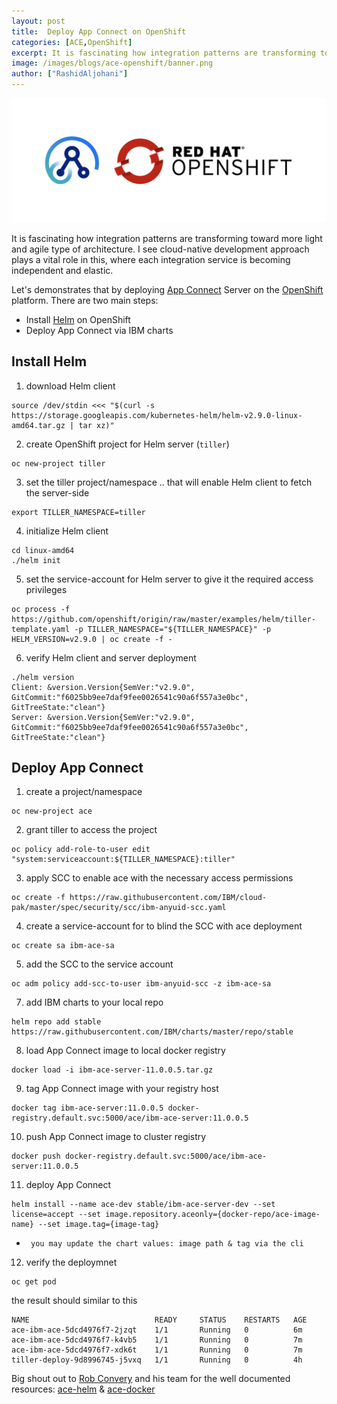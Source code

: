 ```yaml
---
layout: post
title:  Deploy App Connect on OpenShift
categories: [ACE,OpenShift]
excerpt: It is fascinating how integration patterns are transforming toward more light and agile type of architecture. I see cloud-native development approach plays a vital role in this, where each integration service is becoming independent and elastic
image: /images/blogs/ace-openshift/banner.png
author: ["RashidAljohani"]
---
```


<div style="text-align: center;">
 <script async type="text/javascript" src="//cdn.carbonads.com/carbon.js?serve=CE7D6KJY&placement=wwwamitmerchantcom" id="_carbonads_js"></script>
</div>

![](/images/blogs/ace-openshift/banner.png)


It is fascinating how integration patterns are transforming toward more light and agile type of architecture. I see cloud-native development approach plays a vital role in this, where each integration service is becoming independent and elastic. 

Let's demonstrates that by deploying [App Connect](https://www.ibm.com/support/knowledgecenter/en/SSTTDS_11.0.0/com.ibm.etools.mft.doc/bb43020_.htm) Server on the [OpenShift](https://www.openshift.com) platform. There are two main steps:

* Install [Helm](https://helm.sh/) on OpenShift
* Deploy App Connect via IBM charts


## Install Helm

1. download Helm client
```
source /dev/stdin <<< "$(curl -s https://storage.googleapis.com/kubernetes-helm/helm-v2.9.0-linux-amd64.tar.gz | tar xz)"
```
2. create OpenShift project for Helm server (`tiller`)
```
oc new-project tiller
```

3. set the tiller project/namespace .. that will enable Helm client to fetch the server-side
```
export TILLER_NAMESPACE=tiller
```

4. initialize Helm client
```
cd linux-amd64
./helm init
```

5. set the service-account for Helm server to give it the required access privileges
```
oc process -f https://github.com/openshift/origin/raw/master/examples/helm/tiller-template.yaml -p TILLER_NAMESPACE="${TILLER_NAMESPACE}" -p HELM_VERSION=v2.9.0 | oc create -f -
```

6. verify Helm client and server deployment
```
./helm version
Client: &version.Version{SemVer:"v2.9.0", GitCommit:"f6025bb9ee7daf9fee0026541c90a6f557a3e0bc", GitTreeState:"clean"}
Server: &version.Version{SemVer:"v2.9.0", GitCommit:"f6025bb9ee7daf9fee0026541c90a6f557a3e0bc", GitTreeState:"clean"}
```


## Deploy App Connect

1.  create a project/namespace
```
oc new-project ace
```

2. grant tiller to access the project
```
oc policy add-role-to-user edit "system:serviceaccount:${TILLER_NAMESPACE}:tiller"
```

3. apply SCC to enable ace with the necessary access permissions
```
oc create -f https://raw.githubusercontent.com/IBM/cloud-pak/master/spec/security/scc/ibm-anyuid-scc.yaml
```

4. create a service-account for to blind the SCC with ace deployment 
```
oc create sa ibm-ace-sa
```

5. add the SCC to the service account
```
oc adm policy add-scc-to-user ibm-anyuid-scc -z ibm-ace-sa
```

7. add IBM charts to your local repo
```
helm repo add stable https://raw.githubusercontent.com/IBM/charts/master/repo/stable
```

8. load App Connect image to local docker registry
```
docker load -i ibm-ace-server-11.0.0.5.tar.gz
```

9. tag App Connect image with your registry host
```
docker tag ibm-ace-server:11.0.0.5 docker-registry.default.svc:5000/ace/ibm-ace-server:11.0.0.5
```

10. push App Connect image to cluster registry
```
docker push docker-registry.default.svc:5000/ace/ibm-ace-server:11.0.0.5
```

11. deploy App Connect 
```
helm install --name ace-dev stable/ibm-ace-server-dev --set license=accept --set image.repository.aceonly={docker-repo/ace-image-name} --set image.tag={image-tag}
```
* ` you may update the chart values: image path & tag via the cli`

12. verify the deploymnet
```
oc get pod
```


the result should similar to this

```
NAME                            READY     STATUS    RESTARTS   AGE
ace-ibm-ace-5dcd4976f7-2jzqt    1/1       Running   0          6m
ace-ibm-ace-5dcd4976f7-k4vb5    1/1       Running   0          7m
ace-ibm-ace-5dcd4976f7-xdk6t    1/1       Running   0          7m
tiller-deploy-9d8996745-j5vxq   1/1       Running   0          4h
```




Big shout out to [Rob Convery](https://www.linkedin.com/in/rob-convery-724aa1b4/) and his team for the well documented resources: [ace-helm](https://github.com/ot4i/ace-helm/tree/master/ibm-ace) & [ace-docker]()